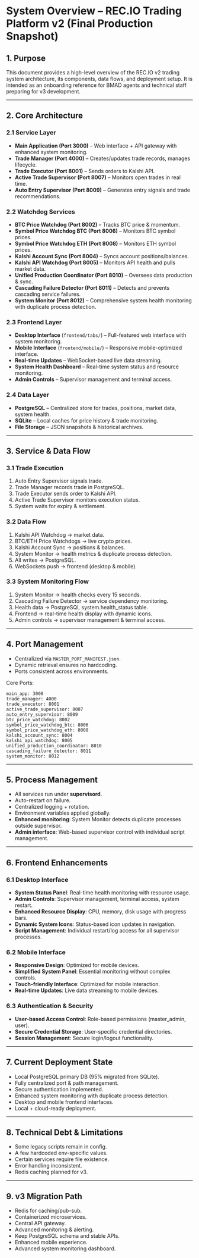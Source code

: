 # System Overview – REC.IO Trading Platform v2 (Final Production Snapshot)

## 1. Purpose
This document provides a high-level overview of the REC.IO v2 trading system architecture, its components, data flows, and deployment setup. It is intended as an onboarding reference for BMAD agents and technical staff preparing for v3 development.

---

## 2. Core Architecture

### 2.1 Service Layer
- **Main Application (Port 3000)** – Web interface + API gateway with enhanced system monitoring.
- **Trade Manager (Port 4000)** – Creates/updates trade records, manages lifecycle.
- **Trade Executor (Port 8001)** – Sends orders to Kalshi API.
- **Active Trade Supervisor (Port 8007)** – Monitors open trades in real time.
- **Auto Entry Supervisor (Port 8009)** – Generates entry signals and trade recommendations.

### 2.2 Watchdog Services
- **BTC Price Watchdog (Port 8002)** – Tracks BTC price & momentum.
- **Symbol Price Watchdog BTC (Port 8006)** – Monitors BTC symbol prices.
- **Symbol Price Watchdog ETH (Port 8008)** – Monitors ETH symbol prices.
- **Kalshi Account Sync (Port 8004)** – Syncs account positions/balances.
- **Kalshi API Watchdog (Port 8005)** – Monitors API health and pulls market data.
- **Unified Production Coordinator (Port 8010)** – Oversees data production & sync.
- **Cascading Failure Detector (Port 8011)** – Detects and prevents cascading service failures.
- **System Monitor (Port 8012)** – Comprehensive system health monitoring with duplicate process detection.

### 2.3 Frontend Layer
- **Desktop Interface** (`frontend/tabs/`) – Full-featured web interface with system monitoring.
- **Mobile Interface** (`frontend/mobile/`) – Responsive mobile-optimized interface.
- **Real-time Updates** – WebSocket-based live data streaming.
- **System Health Dashboard** – Real-time system status and resource monitoring.
- **Admin Controls** – Supervisor management and terminal access.

### 2.4 Data Layer
- **PostgreSQL** – Centralized store for trades, positions, market data, system health.
- **SQLite** – Local caches for price history & trade monitoring.
- **File Storage** – JSON snapshots & historical archives.

---

## 3. Service & Data Flow

### 3.1 Trade Execution
1. Auto Entry Supervisor signals trade.
2. Trade Manager records trade in PostgreSQL.
3. Trade Executor sends order to Kalshi API.
4. Active Trade Supervisor monitors execution status.
5. System waits for expiry & settlement.

### 3.2 Data Flow
1. Kalshi API Watchdog → market data.
2. BTC/ETH Price Watchdogs → live crypto prices.
3. Kalshi Account Sync → positions & balances.
4. System Monitor → health metrics & duplicate process detection.
5. All writes → PostgreSQL.
6. WebSockets push → frontend (desktop & mobile).

### 3.3 System Monitoring Flow
1. System Monitor → health checks every 15 seconds.
2. Cascading Failure Detector → service dependency monitoring.
3. Health data → PostgreSQL system.health_status table.
4. Frontend → real-time health display with dynamic icons.
5. Admin controls → supervisor management & terminal access.

---

## 4. Port Management
- Centralized via `MASTER_PORT_MANIFEST.json`.
- Dynamic retrieval ensures no hardcoding.
- Ports consistent across environments.

Core Ports:
```
main_app: 3000
trade_manager: 4000
trade_executor: 8001
active_trade_supervisor: 8007
auto_entry_supervisor: 8009
btc_price_watchdog: 8002
symbol_price_watchdog_btc: 8006
symbol_price_watchdog_eth: 8008
kalshi_account_sync: 8004
kalshi_api_watchdog: 8005
unified_production_coordinator: 8010
cascading_failure_detector: 8011
system_monitor: 8012
```

---

## 5. Process Management
- All services run under **supervisord**.
- Auto-restart on failure.
- Centralized logging + rotation.
- Environment variables applied globally.
- **Enhanced monitoring**: System Monitor detects duplicate processes outside supervisor.
- **Admin interface**: Web-based supervisor control with individual script management.

---

## 6. Frontend Enhancements

### 6.1 Desktop Interface
- **System Status Panel**: Real-time health monitoring with resource usage.
- **Admin Controls**: Supervisor management, terminal access, system restart.
- **Enhanced Resource Display**: CPU, memory, disk usage with progress bars.
- **Dynamic System Icons**: Status-based icon updates in navigation.
- **Script Management**: Individual restart/log access for all supervisor processes.

### 6.2 Mobile Interface
- **Responsive Design**: Optimized for mobile devices.
- **Simplified System Panel**: Essential monitoring without complex controls.
- **Touch-friendly Interface**: Optimized for mobile interaction.
- **Real-time Updates**: Live data streaming to mobile devices.

### 6.3 Authentication & Security
- **User-based Access Control**: Role-based permissions (master_admin, user).
- **Secure Credential Storage**: User-specific credential directories.
- **Session Management**: Secure login/logout functionality.

---

## 7. Current Deployment State
- Local PostgreSQL primary DB (95% migrated from SQLite).
- Fully centralized port & path management.
- Secure authentication implemented.
- Enhanced system monitoring with duplicate process detection.
- Desktop and mobile frontend interfaces.
- Local + cloud-ready deployment.

---

## 8. Technical Debt & Limitations
- Some legacy scripts remain in config.
- A few hardcoded env-specific values.
- Certain services require file existence.
- Error handling inconsistent.
- Redis caching planned for v3.

---

## 9. v3 Migration Path
- Redis for caching/pub-sub.
- Containerized microservices.
- Central API gateway.
- Advanced monitoring & alerting.
- Keep PostgreSQL schema and stable APIs.
- Enhanced mobile experience.
- Advanced system monitoring dashboard.
